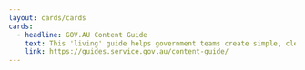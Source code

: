 ```yaml
---
layout: cards/cards
cards:
  - headline: GOV.AU Content Guide
    text: This 'living' guide helps government teams create simple, clear and accessible digital content.
    link: https://guides.service.gov.au/content-guide/
---
```

